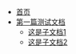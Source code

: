 - [首页](RmnxwelqyiuNN0kaDf2cOMDmnRd.md)
- [第一篇测试文档](DX5YwIxvOiqbPvkdd8Cc21ZOncb.md)
  - [这是子文档1](DX5YwIxvOiqbPvkdd8Cc21ZOncb/UbpQwSziwir5Pnka7KLczlZjnuc.md)
  - [这是子文档2](DX5YwIxvOiqbPvkdd8Cc21ZOncb/PizCwkuYTi2xglkwZB9c9Rk2nvg.md)

